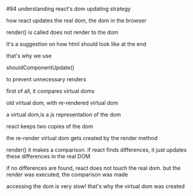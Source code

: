 #94 understanding react's dom updating strategy

how react updates the real dom, the dom in the browser

render() is called does not render to the dom

it's a suggestion on how html should look like at the end

that's why we use 

shouldComponentUpdate()

to prevent unnecessary renders

first of all, it compares virtual doms

old virtual dom, with re-rendered virtual dom

a virtual dom,is a js representation of the dom

react keeps two copies of the dom

the re-render virtual dom gets created by the render method

render() it makes a comparison. if react finds differences, it just updates these differences in the real DOM

if no differences are found, react does not touch the real dom. but the render was executed, the comparison was made

accessing the dom is very slow! that's why the virtual dom was created


